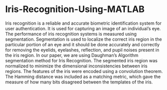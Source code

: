# Iris-Recognition-Using-MATLAB
Iris recognition is a reliable and accurate biometric identification system for user authentication. It is used for capturing an image of an individual’s eye. The performance of iris recognition systems is measured using segmentation. Segmentation is used to localize the correct iris region in the particular portion of an eye and it should be done accurately and correctly for removing the eyelids, eyelashes, reflection, and pupil noises present in the iris region. In our paper, we are using Daughman’s Algorithm segmentation method for Iris Recognition.
The segmented iris region was normalized to minimize the dimensional inconsistencies between iris regions. The features of the iris were encoded using a convolution theorem. The Hamming distance was included as a matching metric, which gave the measure of how many bits disagreed between the templates of the iris.
